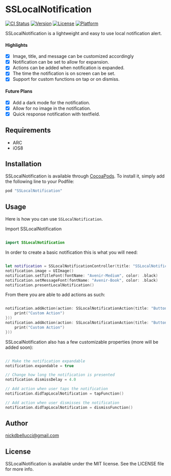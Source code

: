 # SSLocalNotification

[![CI Status](http://img.shields.io/travis/nickdbellucci@gmail.com/SSLocalNotification.svg?style=flat)](https://travis-ci.org/nickdbellucci@gmail.com/SSLocalNotification)
[![Version](https://img.shields.io/cocoapods/v/SSLocalNotification.svg?style=flat)](http://cocoapods.org/pods/SSLocalNotification)
[![License](https://img.shields.io/cocoapods/l/SSLocalNotification.svg?style=flat)](http://cocoapods.org/pods/SSLocalNotification)
[![Platform](https://img.shields.io/cocoapods/p/SSLocalNotification.svg?style=flat)](http://cocoapods.org/pods/SSLocalNotification)

SSLocalNotification is a lightweight and easy to use local notification alert.

#### Highlights

- [x] Image, title, and message can be customized accordingly
- [x] Notification can be set to allow for expansion.
- [x] Actions can be added when notification is expanded.
- [x] The time the notification is on screen can be set.
- [x] Support for custom functions on tap or on dismiss.

#### Future Plans

- [x] Add a dark mode for the notification.
- [x] Allow for no image in the notification.
- [x] Quick response notification with textfield.

## Requirements
* ARC
* iOS8

## Installation

SSLocalNotification is available through [CocoaPods](http://cocoapods.org). To install
it, simply add the following line to your Podfile:

```ruby
pod "SSLocalNotification"
```

## Usage

Here is how you can use `SSLocalNotification`.

Import SSLocalNotification

```Swift

import SSLocalNotification

```

In order to create a basic notification this is what you will need:

```Swift

let notification = SSLocalNotificationController(title: "SSLocalNotification", message: "This is a test notification!", preferredStyle: .light)
notification.image = UIImage()
notification.setTitleFont(fontName: "Avenir-Medium", color: .black)
notification.setMessageFont(fontName: "Avenir-Book", color: .black)
notification.presentLocalNotification()

```

From there you are able to add actions as such:

```Swift

notification.addAction(action: SSLocalNotificationAction(title: "Button 1", fontName: "Avenir-Book", tint: .blue, handler: {
    print("Custom Action")
}))
notification.addAction(action: SSLocalNotificationAction(title: "Button 2", fontName: "Avenir-Book", tint: .blue, handler: {
    print("Custom Action")
}))

```

SSLocalNotification also has a few customizable properties (more will be added soon):

```Swift

// Make the notification expandable
notification.expandable = true

// Change how long the notification is presented
notification.dismissDelay = 4.0

// Add action when user taps the notification
notification.didTapLocalNotification = tapFunction()

// Add action when user dismisses the notification
notification.didTapLocalNotification = dismissFunction()

```

## Author

nickdbellucci@gmail.com

## License

SSLocalNotification is available under the MIT license. See the LICENSE file for more info.
